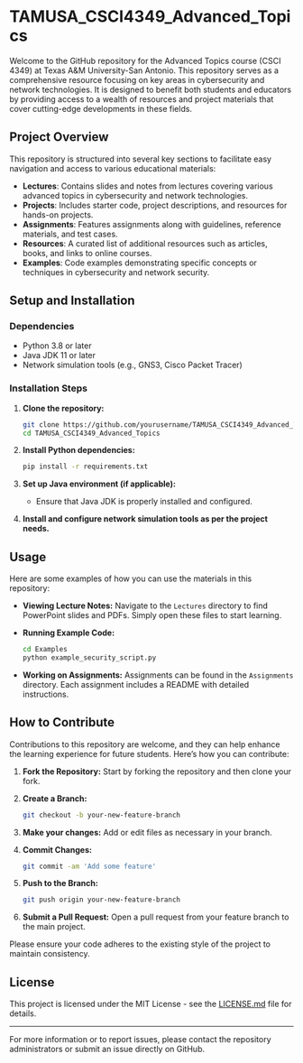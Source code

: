 # TAMUSA_CSCI4349_Advanced_Topics

Welcome to the GitHub repository for the Advanced Topics course (CSCI 4349) at Texas A&M University-San Antonio. This repository serves as a comprehensive resource focusing on key areas in cybersecurity and network technologies. It is designed to benefit both students and educators by providing access to a wealth of resources and project materials that cover cutting-edge developments in these fields.

## Project Overview

This repository is structured into several key sections to facilitate easy navigation and access to various educational materials:

- **Lectures**: Contains slides and notes from lectures covering various advanced topics in cybersecurity and network technologies.
- **Projects**: Includes starter code, project descriptions, and resources for hands-on projects.
- **Assignments**: Features assignments along with guidelines, reference materials, and test cases.
- **Resources**: A curated list of additional resources such as articles, books, and links to online courses.
- **Examples**: Code examples demonstrating specific concepts or techniques in cybersecurity and network security.

## Setup and Installation

### Dependencies

- Python 3.8 or later
- Java JDK 11 or later
- Network simulation tools (e.g., GNS3, Cisco Packet Tracer)

### Installation Steps

1. **Clone the repository:**
   ```bash
   git clone https://github.com/yourusername/TAMUSA_CSCI4349_Advanced_Topics.git
   cd TAMUSA_CSCI4349_Advanced_Topics
   ```

2. **Install Python dependencies:**
   ```bash
   pip install -r requirements.txt
   ```

3. **Set up Java environment (if applicable):**
   - Ensure that Java JDK is properly installed and configured.

4. **Install and configure network simulation tools as per the project needs.**

## Usage

Here are some examples of how you can use the materials in this repository:

- **Viewing Lecture Notes:**
  Navigate to the `Lectures` directory to find PowerPoint slides and PDFs. Simply open these files to start learning.

- **Running Example Code:**
  ```bash
  cd Examples
  python example_security_script.py
  ```

- **Working on Assignments:**
  Assignments can be found in the `Assignments` directory. Each assignment includes a README with detailed instructions.

## How to Contribute

Contributions to this repository are welcome, and they can help enhance the learning experience for future students. Here’s how you can contribute:

1. **Fork the Repository:**
   Start by forking the repository and then clone your fork.

2. **Create a Branch:**
   ```bash
   git checkout -b your-new-feature-branch
   ```

3. **Make your changes:**
   Add or edit files as necessary in your branch.

4. **Commit Changes:**
   ```bash
   git commit -am 'Add some feature'
   ```

5. **Push to the Branch:**
   ```bash
   git push origin your-new-feature-branch
   ```

6. **Submit a Pull Request:**
   Open a pull request from your feature branch to the main project.

Please ensure your code adheres to the existing style of the project to maintain consistency.

## License

This project is licensed under the MIT License - see the [LICENSE.md](LICENSE.md) file for details.

---

For more information or to report issues, please contact the repository administrators or submit an issue directly on GitHub.